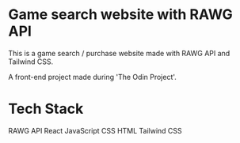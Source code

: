 # Game search website with RAWG API

This is a game search / purchase website made with RAWG API and Tailwind CSS.

A front-end project made during 'The Odin Project'.

# Tech Stack

RAWG API
React
JavaScript
CSS
HTML
Tailwind CSS
